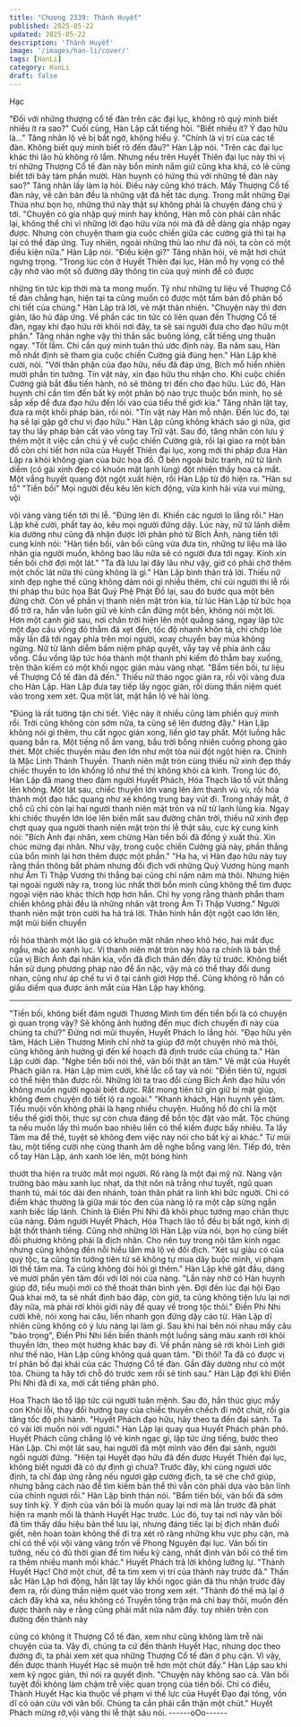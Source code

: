 ```yaml
---
title: "Chương 2339: Thành Huyết"
published: 2025-05-22
updated: 2025-05-22
description: 'Thành Huyết'
image: '/images/han-li/cover/'
tags: [HanLi]
category: HanLi
draft: false
---
```


Hạc

"Đối với những thượng cổ tế đàn trên các đại lục, không rõ quý
minh biết nhiều ít ra sao?" Cuối cùng, Hàn Lập cất tiếng hỏi.
"Biết nhiều ít? Ý đạo hữu là..." Tăng nhân lộ vẻ bị bất ngờ, không
hiểu ý.
"Chính là vị trí của các tế đàn. Không biết quý minh biết rõ đến
đâu?" Hàn Lập nói.
"Trên các đại lục khác thì lão hủ không rõ lắm. Nhưng nếu trên
Huyết Thiên đại lục này thì vị trí những Thượng Cổ tế đàn này
bổn minh nắm giữ cũng kha khá, có lẽ cũng biết tới bảy tám phần
mười. Hàn huynh có hứng thú với những tế đàn này sao?" Tăng
nhân lấy làm lạ hỏi.
Điều này cũng khó trách. Mấy Thượng Cổ tế đàn này, về căn bản
đều là những vật đã hết tác dụng. Trong mắt những Đại Thừa
như bọn họ, những thứ này thật sự không phải là chuyện đáng
chú ý tới.
"Chuyện có gia nhập quý minh hay không, Hàn mỗ còn phải cân
nhắc lại, không thể chỉ vì những lời đạo hữu vừa nói mà đã dễ
dàng gia nhập ngay được. Nhưng còn chuyện tham gia cuộc
chiến giữa các cường giả thì tại hạ lại có thể đáp ứng. Tuy nhiên,
ngoài những thù lao như đã nói, ta còn có một điều kiện nữa."
Hàn Lập nói.
"Điều kiện gì?" Tăng nhân hỏi, vẻ mặt hơi chút ngưng trọng.
"Trong lúc còn ở Huyết Thiên đại lục, Hàn mỗ hy vọng có thể cậy
nhờ vào một số đường dây thông tin của quý minh để có được

những tin tức kịp thời mà ta mong muốn. Tỷ như những tư liệu về
Thượng Cổ tế đàn chẳng hạn, hiện tại ta cũng muốn có được một
tấm bản đồ phân bố chi tiết của chúng." Hàn Lập trả lời, vẻ mặt
thản nhiên.
"Chuyện này thì đơn giản, lão hủ đáp ứng. Về phần các tin tức có
liên quan đến Thượng Cổ tế đàn, ngay khi đạo hữu rời khỏi nơi
đây, ta sẽ sai người đưa cho đạo hữu một phần." Tăng nhân nghe
vậy thì thần sắc buông lỏng, cất tiếng ưng thuận ngay.
"Tốt lắm. Chỉ cần quý minh tuân thủ ước định này. Ba năm sau,
Hàn mỗ nhất định sẽ tham gia cuộc chiến Cường giả đúng hẹn."
Hàn Lập khẽ cười, nói.
"Với thân phận của đạo hữu, nếu đã đáp ứng, Bích mỗ hiển nhiên
mười phần tin tưởng. Tín vật này, xin đạo hữu thu nhận cho. Khi
cuộc chiến Cường giả bắt đầu tiến hành, nó sẽ thông tri đến cho
đạo hữu. Lúc đó, Hàn huynh chỉ cần tìm đến bất kỳ một phân bộ
nào trực thuộc bổn minh, họ sẽ sắp xếp để đưa đạo hữu đến lối
vào của tiểu thế giới kia." Tăng nhân lật tay, đưa ra một khối pháp
bàn, rồi nói.
"Tín vật này Hàn mỗ nhận. Đến lúc đó, tại hạ sẽ lại gặp gỡ chư vị
đạo hữu." Hàn Lập cũng không khách sáo gì nữa, giơ tay thu lấy
pháp bàn cất vào vòng tay Trữ vật.
Sau đó, tăng nhân còn lưu ý thêm một ít việc cần chú ý về cuộc
chiến Cường giả, rồi lại giao ra một bản đồ còn chi tiết hơn nữa
của Huyết Thiên đại lục, xong mới thi pháp đưa Hàn Lập ra khỏi
không gian của bức họa đồ.
Ở bên ngoài bức tranh, nữ tử lãnh diễm (cô gái xinh đẹp có khuôn
mặt lạnh lùng) đột nhiên thấy hoa cả mắt. Một vầng huyết quang
đột ngột xuất hiện, rồi Hàn Lập từ đó hiện ra.
"Hàn sư tổ"
"Tiền bối"
Mọi người đều kêu lên kích động, vừa kinh hãi vừa vui mừng, vội

vội vàng vàng tiến tới thi lễ.
"Đứng lên đi. Khiến các ngươi lo lắng rồi." Hàn Lập khẽ cười,
phất tay áo, kêu mọi người đứng dậy.
Lúc này, nữ tử lãnh diễm kia dường như cũng đã nhận được lời
phân phó từ Bích Ảnh, nàng tiến tới cung kính nói:
"Hàn tiền bối, vãn bối cũng vừa đưa tin, những tư liệu mà lão
nhân gia người muốn, không bao lâu nữa sẽ có người đưa tới
ngay. Kính xin tiền bối chờ đợi một lát."
"Ta đã lưu lại đây lâu như vậy, giờ có phải chờ thêm một chốc lát
nữa thì cũng không là gì." Hàn Lập bình thản trả lời.
Thiếu nữ xinh đẹp nghe thế cũng không dám nói gì nhiều thêm,
chỉ cúi người thi lễ rồi thi pháp thu bức họa Bát Quỷ Phệ Phật Đồ
lại, sau đó bước qua một bên đứng chờ.
Còn về phần vị thanh niên mặt tròn kia, từ lúc Hàn Lập từ bức
họa đồ trở ra, hắn vẫn luôn giữ vẻ kính cẩn đứng một bên, không
nói một lời.
Hơn một canh giờ sau, nơi chân trời hiện lên một quầng sáng,
ngay lập tức một đạo cầu vồng đỏ thẫm đã xẹt đến, tốc độ nhanh
khôn tả, chỉ chớp lóe mấy lần đã tới ngay phía trên mọi người,
xoay chuyển bay múa không ngừng.
Nữ tử lãnh diễm bấm niệm pháp quyết, vẫy tay về phía ánh cầu
vồng.
Cầu vồng lập tức hóa thành một thanh phi kiếm đỏ thẫm bay
xuống, trên thân kiếm có một khối ngọc giản màu vàng nhạt.
"Bẩm tiền bối, tư liệu về Thượng Cổ tế đàn đã đến."
Thiếu nữ tháo ngọc giản ra, rồi vội vàng đưa cho Hàn Lập.
Hàn Lập đưa tay tiếp lấy ngọc giản, rồi dùng thần niệm quét vào
trong xem xét. Qua một lát, mặt hắn lộ vẻ hài lòng.

"Đúng là rất tường tận chi tiết. Việc này ít nhiều cũng làm phiền
quý minh rồi. Trời cũng không còn sớm nữa, ta cũng sẽ lên
đường đây."
Hàn Lập không nói gì thêm, thu cất ngọc giản xong, liền giơ tay
phất. Một luồng hắc quang bắn ra.
Một tiếng nổ ầm vang, bầu trời bỗng nhiên cuồng phong gào thét.
Một chiếc thuyền màu đen lớn như một tòa núi đột ngột hiện ra.
Chính là Mặc Linh Thánh Thuyền.
Thanh niên mặt tròn cùng thiếu nữ xinh đẹp thấy chiếc thuyền to
lớn khổng lồ như thế thì không khỏi cả kinh.
Trong lúc đó, Hàn Lập đã mang theo đám người Huyết Phách,
Hóa Thạch lão tổ vút thẳng lên không.
Một lát sau, chiếc thuyền lớn vang lên âm thanh vù vù, rồi hóa
thành một đạo hắc quang như xé không trung bay vút đi.
Trong nháy mắt, ở chỗ cũ chỉ còn lại hai người thanh niên mặt
tròn và nữ tử lạnh lùng kia.
Ngay khi chiếc thuyền lớn lóe lên biến mất sau đường chân trời,
thiếu nữ xinh đẹp chợt quay qua người thanh niên mặt tròn thi lễ
thật sâu, cực kỳ cung kính nói:
"Bích Ảnh đại nhân, xem chừng Hàn tiền bối đã đồng ý xuất thủ.
Xin chúc mừng đại nhân. Như vậy, trong cuộc chiến Cường giả
này, phần thắng của bổn minh lại hơn thêm được một phần."
"Ha ha, vị Hàn đạo hữu này tuy rằng thần thông bất phàm nhưng
đối địch với những Quỷ Vương hùng mạnh như Âm Ti Thập
Vương thì thắng bại cũng chỉ năm năm mà thôi. Nhưng hiện tại
ngoài người này ra, trong lúc nhất thời bổn minh cũng không thể
tìm được ngoại viện nào khác thích hợp hơn hắn. Chỉ hy vọng
rằng thành phần tham chiến không phải đều là những nhân vật
trong Âm Ti Thập Vương." Người thanh niên mặt tròn cười ha hả
trả lời. Thân hình hắn đột ngột cao lớn lên, mặt mũi biến chuyển

rồi hóa thành một lão già có khuôn mặt nhăn nheo khô héo, hai
mắt đục ngầu, mặc áo xanh lục.
Vị thanh niên mặt tròn này hóa ra chính là bản thể của vị Bích
Ảnh đại nhân kia, vốn đã đích thân đến đây từ trước. Không biết
hắn sử dụng phương pháp nào để ẩn nặc, vậy mà có thể thay đổi
dung nhan, cũng như áp chế tu vi ở tại cảnh giới Hợp thể. Cũng
không rõ hắn có giấu diếm qua được ánh mắt của Hàn Lập hay
không.
*****
"Tiền bối, không biết đám người Thương Minh tìm đến tiền bối là
có chuyện gì quan trọng vậy? Sẽ không ảnh hưởng đến mục đích
chuyến đi này của chúng ta chứ?" Đứng nơi mũi thuyền, Huyết
Phách lo lắng hỏi.
"Đạo hữu yên tâm, Hách Liên Thương Minh chỉ nhờ ta giúp đỡ
một chuyện nhỏ mà thôi, cũng không ảnh hưởng gì đến kế hoạch
đã định trước của chúng ta." Hàn Lập cười đáp.
"Nghe tiền bối nói thế, vãn bối thật an tâm." Vẻ mặt của Huyết
Phách giãn ra.
Hàn Lập mỉm cười, khẽ lắc cổ tay và nói:
"Điền tiên tử, ngươi có thể hiện thân được rồi. Những lời ta trao
đổi cùng Bích Ảnh đạo hữu vốn không muốn người ngoài biết
được. Rất mong tiên tử gìn giữ bí mật giúp, không đem chuyện
đó tiết lộ ra ngoài."
"Khanh khách, Hàn huynh yên tâm. Tiểu muội vốn không phải là
hạng nhiều chuyện. Huống hồ đó chỉ là một tiểu thế giới thôi, thực
sự còn chưa đáng để bổn tộc đặt vào mắt. Tộc chúng ta nếu
muốn lấy thì muốn bao nhiêu liền có thể kiếm được bấy nhiêu. Ta
lấy Tâm ma để thề, tuyệt sẽ không đem việc này nói cho bất kỳ ai
khác." Từ mũi tàu, một tiếng cười nhẹ cùng thanh âm dễ nghe
bỗng vang lên.
Tiếp đó, trên cổ tay Hàn Lập, ánh xanh lóe lên, một bóng hình

thướt tha hiện ra trước mắt mọi người.
Rõ ràng là một đại mỹ nữ. Nàng vận trường bào màu xanh lục
nhạt, da thịt nõn nà trắng như tuyết, ngũ quan thanh tú, mái tóc
dài đen nhánh, toàn thân phát ra linh khí bức người. Chỉ có điểm
khác thường là giữa mái tóc đen của nàng lộ ra một cặp sừng
ngắn xanh biếc lấp lánh.
Chính là Điền Phi Nhi đã khôi phục tướng mạo chân thực của
nàng.
Đám người Huyết Phách, Hóa Thạch lão tổ đều bị bất ngờ, kinh
dị bật thốt thành tiếng. Cũng nhờ những lời Hàn Lập vừa nói, bọn
họ cũng biết đối phương không phải là địch nhân. Cho nên tuy
trong nội tâm kinh ngạc nhưng cũng không đến nỗi hiểu lầm mà lộ
vẻ đối địch.
"Xét sự giàu có của quý tộc, ta cũng tin tưởng tiên tử sẽ không tự
mua dây buộc mình, vi phạm lời thề tâm ma. Ta cũng không đòi
hỏi gì thêm." Hàn Lập khẽ gật đầu, dáng vẻ mười phần yên tâm
đối với lời nói của nàng.
"Lần này nhờ có Hàn huynh giúp đỡ, tiểu muội mới có thể thoát
thân bình yên. Đợi đến lúc đại hội Đạo Quả khai mở, ta sẽ nhất
định báo đáp, còn giờ, ta cũng không tiện lưu lại nơi đây nữa, mà
phải rời khỏi giới này để quay về trong tộc thôi." Điền Phi Nhi cười
khẽ, nói xong hai câu, liền nhanh gọn đứng dậy cáo từ.
Hàn Lập dĩ nhiên cũng không có ý lưu nàng lại làm gì. Sau khi hai
bên nói nhau mấy câu "bảo trọng", Điền Phi Nhi liền biến thành
một luồng sáng màu xanh rời khỏi thuyền lớn, theo một hướng
khác bay đi.
Về phần nàng sẽ rời khỏi Linh giới như thế nào, Hàn Lập cũng
không quá quan tâm.
"Đi thôi! Ta đã có được vị trí phân bố đại khái của các Thượng Cổ
tế đàn. Gần đây dường như có một tòa. Chúng ta hãy tới chỗ đó
trước xem rồi sẽ tính sau." Hàn Lập đợi khi Điền Phi Nhi đã đi xa,
mới cất tiếng phân phó.

Hoa Thạch lão tổ lập tức cúi người tuân mệnh. Sau đó, hắn thúc
giục mấy con Khôi lỗi, thay đổi hướng bay của chiếc thuyền
chếch đi một chút, rồi gia tăng tốc độ phi hành.
"Huyết Phách đạo hữu, hãy theo ta đến đại sảnh. Ta có vài lời
muốn nói với ngươi." Hàn Lập lại quay qua Huyết Phách phân
phó.
Huyết Phách cũng chẳng lộ vẻ kinh ngạc gì, lập tức ứng tiếng,
bước theo Hàn Lập.
Chỉ một lát sau, hai người đã một mình vào đến đại sảnh, người
ngồi người đứng.
"Hiện tại Huyết đạo hữu đã đến được Huyết Thiên đại lục, không
biết ngươi đã có dự định gì chưa? Trước đây, khi cùng ngươi ước
định, ta chỉ đáp ứng rằng nếu ngươi gặp cường địch, ta sẽ che
chở giúp, nhưng bằng cách nào để tìm kiếm bản thể thì vẫn còn
phải dựa vào bản lĩnh của chính ngươi rồi." Hàn Lập bình thản
nói.
"Bẩm tiền bối, vãn bối đã sớm suy tính kỹ. Ý định của vãn bối là
muốn quay lại nơi mà lần trước đã phát hiện ra manh mối là thành
Huyết Hạc trước. Lúc đó, tuy tại nơi này vãn bối đã tìm thấy dấu
hiệu bản thể lưu lại, nhưng đáng tiếc lại bị địch nhân đuổi giết,
nên hoàn toàn không thể đi tra xét rõ ràng những khu vực phụ
cận, mà chỉ có thể vội vội vàng vàng trốn về Phong Nguyên đại
lục. Vãn bối tin tưởng, nếu có đủ thời gian để tìm hiểu kỹ càng,
nhất định vãn bối có thể tìm ra thêm nhiều manh mối khác." Huyết
Phách trả lời không lưỡng lự.
"Thành Huyết Hạc! Chờ một chút, để ta tìm xem vị trí của thành
này trước đã." Thần sắc Hàn Lập hơi động, hắn lật tay lấy khối
ngọc giản đã thu nhận trước đây đem ra, rồi dùng thần niệm quét
vào trong xem xét.
"Thành đó thế mà lại ở cách đây khá xa, nếu không có Truyền
tống trận mà chỉ bay thôi, muốn đến được thành này e rằng cũng
phải mất nửa năm đấy. tuy nhiên trên con đường đến thành này

cũng có không ít Thượng Cổ tế đàn, xem như cũng không làm trễ
nãi chuyện của ta. Vậy đi, chúng ta cứ đến thành Huyết Hạc,
nhưng dọc theo đường đi, ta phải xem xét qua những Thượng Cổ
tế đàn ở phụ cận. Vì vậy, đến được thành Huyết Hạc sẽ muộn trễ
hơn một chút đấy." Hàn Lập sau khi xem kỹ ngọc giản, thì nói ra
quyết định.
"Chuyện này không sao cả. Vãn bối tuyệt đối không làm chậm trễ
việc quan trọng của tiền bối. Chỉ có điều, Thành Huyết Hạc kia
thuộc về phạm vi thế lực của Huyết Đạo đại tông, vốn dĩ có oán
cừu với vãn bối. Chúng ta cần phải cẩn thận một chút." Huyết
Phách mừng rỡ,vội vàng thi lễ thật sâu nói.
------oOo------
